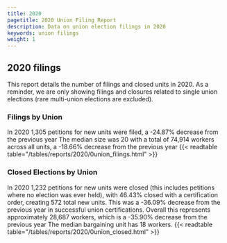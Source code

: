 ```yaml
---
title: 2020
pagetitle: 2020 Union Filing Report
description: Data on union election filings in 2020
keywords: union filings
weight: 1
---
```


## 2020 filings

This report details the number of filings and closed units in 2020. As a reminder, we are only showing filings and closures related to single union elections (rare multi-union elections are excluded).

### Filings by Union
In 2020 1,305 petitions for new units were filed, a -24.87% decrease from the previous year The median size was 20 with a total of 74,914 workers across all units, a -18.66% decrease from the previous year
{{< readtable table="/tables/reports/2020/0union_filings.html" >}}

### Closed Elections by Union
In 2020 1,232 petitions for new units were closed (this includes petitions where no election was ever held), with 46.43% closed with a certification order, creating 572 total new units. This was a -36.09% decrease from the previous year in successful union certifications. Overall this represents approximately 28,687 workers, which is a -35.90% decrease from the previous year The median bargaining unit has 18 workers.
{{< readtable table="/tables/reports/2020/0union_closed.html" >}}
